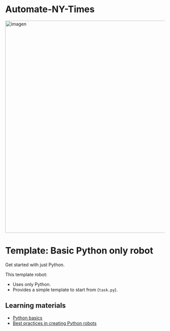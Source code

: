 # Automate-NY-Times
<img width="671" alt="imagen" src="https://user-images.githubusercontent.com/81442833/233177101-5f95f8b3-c7ed-442f-bd52-7d237b851c13.png">


# Template: Basic Python only robot

Get started with just Python.

This template robot:

- Uses only Python.
- Provides a simple template to start from (`task.py`).

## Learning materials

- [Python basics](https://robocorp.com/docs/languages-and-frameworks/python)
- [Best practices in creating Python robots](https://robocorp.com/docs/development-guide/qa-and-best-practices/python-robots)